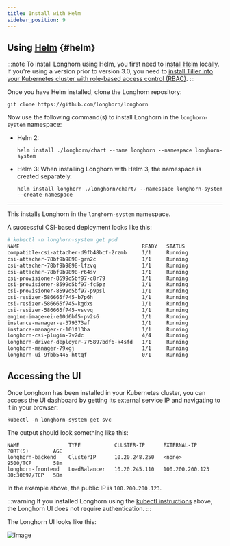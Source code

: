 ```yaml
---
title: Install with Helm
sidebar_position: 9
---
```


## Using [Helm](https://helm.sh) {#helm}

:::note
To install Longhorn using Helm, you first need to [install Helm](https://helm.sh/docs/intro/install/) locally. If you're using a version prior to version 3.0, you need to [install Tiller into your Kubernetes cluster with role-based access control (RBAC)](https://v2.helm.sh/docs/using_helm#tiller-namespaces-and-rbac).
:::

Once you have Helm installed, clone the Longhorn repository:

```shell
git clone https://github.com/longhorn/longhorn
```

Now use the following command(s) to install Longhorn in the `longhorn-system` namespace:

* Helm 2:

    ```
    helm install ./longhorn/chart --name longhorn --namespace longhorn-system
    ```
* Helm 3: When installing Longhorn with Helm 3, the namespace is created separately.

    ```
    helm install longhorn ./longhorn/chart/ --namespace longhorn-system --create-namespace
    ```
---

This installs Longhorn in the `longhorn-system` namespace.

A successful CSI-based deployment looks like this:
```bash
# kubectl -n longhorn-system get pod
NAME                                        READY   STATUS              RESTARTS   AGE
compatible-csi-attacher-d9fb48bcf-2rzmb     1/1     Running             0          8m58s
csi-attacher-78bf9b9898-grn2c               1/1     Running             0          32s
csi-attacher-78bf9b9898-lfzvq               1/1     Running             0          8m59s
csi-attacher-78bf9b9898-r64sv               1/1     Running             0          33s
csi-provisioner-8599d5bf97-c8r79            1/1     Running             0          33s
csi-provisioner-8599d5bf97-fc5pz            1/1     Running             0          33s
csi-provisioner-8599d5bf97-p9psl            1/1     Running             0          8m59s
csi-resizer-586665f745-b7p6h                1/1     Running             0          8m59s
csi-resizer-586665f745-kgdxs                1/1     Running             0          33s
csi-resizer-586665f745-vsvvq                1/1     Running             0          33s
engine-image-ei-e10d6bf5-pv2s6              1/1     Running             0          9m30s
instance-manager-e-379373af                 1/1     Running             0          8m41s
instance-manager-r-101f13ba                 1/1     Running             0          8m40s
longhorn-csi-plugin-7v2dc                   4/4     Running             0          8m59s
longhorn-driver-deployer-775897bdf6-k4sfd   1/1     Running             0          10m
longhorn-manager-79xgj                      1/1     Running             0          9m50s
longhorn-ui-9fbb5445-httqf                  0/1     Running             0          33s
```


## Accessing the UI

Once Longhorn has been installed in your Kubernetes cluster, you can access the UI dashboard by getting its external service IP and navigating to it in your browser:

```shell
kubectl -n longhorn-system get svc
```

The output should look something like this:

```shell
NAME                TYPE           CLUSTER-IP      EXTERNAL-IP      PORT(S)        AGE
longhorn-backend    ClusterIP      10.20.248.250   <none>           9500/TCP       58m
longhorn-frontend   LoadBalancer   10.20.245.110   100.200.200.123  80:30697/TCP   58m
```

In the example above, the public IP is `100.200.200.123`.

:::warning
If you installed Longhorn using the [kubectl instructions](./install-with-kubectl) above, the Longhorn UI does not require authentication.
:::

The Longhorn UI looks like this:

![Image](/img/screenshots/install/dashboard.png)
